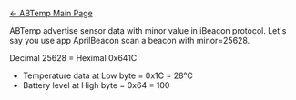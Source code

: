 [← ABTemp Main Page](ABTemp.md)

ABTemp advertise sensor data with minor value in iBeacon protocol. Let's
say you use app AprilBeacon scan a beacon with minor=25628.

Decimal 25628 = Heximal 0x641C

  - Temperature data at Low byte = 0x1C = 28℃
  - Battery level at High byte = 0x64 = 100